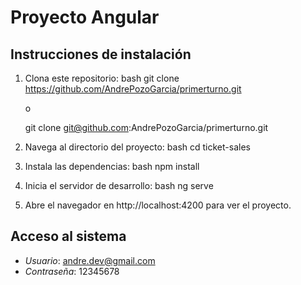 # Proyecto Angular

## Instrucciones de instalación

1. Clona este repositorio:
   bash
   git clone https://github.com/AndrePozoGarcia/primerturno.git
   
   o

   git clone git@github.com:AndrePozoGarcia/primerturno.git
   

2. Navega al directorio del proyecto:
   bash
   cd ticket-sales
   

3. Instala las dependencias:
   bash
   npm install
   

4. Inicia el servidor de desarrollo:
   bash
   ng serve
   

5. Abre el navegador en http://localhost:4200 para ver el proyecto.

## Acceso al sistema
- *Usuario*: andre.dev@gmail.com
- *Contraseña*: 12345678